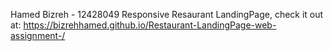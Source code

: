 Hamed Bizreh - 12428049
Responsive Resaurant LandingPage, check it out at: https://bizrehhamed.github.io/Restaurant-LandingPage-web-assignment-/
